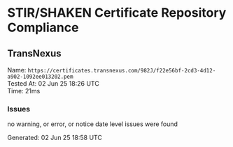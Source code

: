 # STIR/SHAKEN Certificate Repository Compliance

## TransNexus

Name: `https://certificates.transnexus.com/982J/f22e56bf-2cd3-4d12-a902-1092ee013202.pem`\
Tested At: 02 Jun 25 18:26 UTC\
Time: 21ms

### Issues

no warning, or error, or notice date level issues were found

Generated: 02 Jun 25 18:58 UTC